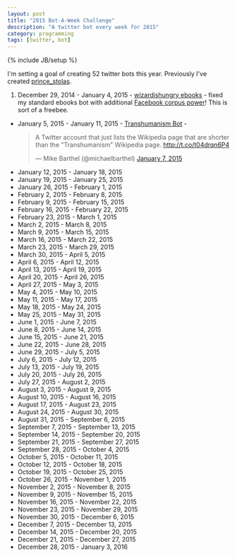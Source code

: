 ```yaml
---
layout: post
title: "2015 Bot-A-Week Challenge"
description: "A twitter bot every week for 2015"
category: programming
tags: [twitter, bot]
---
```

{% include JB/setup %}

I'm setting a goal of creating 52 twitter bots this year. Previously I've created [prince_stolas](https://twitter.com/prince_stolas).

1. December 29, 2014 - January 4, 2015 - [wizardishungry ebooks](https://twitter.com/wizardis_ebooks) - fixed my standard ebooks bot with additional [Facebook corpus power](https://github.com/WIZARDISHUNGRY/facebook-corpus)! This is sort of a freebee.
+ January 5, 2015 - January 11, 2015 - [Transhumanism Bot](https://twitter.com/Transhuman_bot) - <blockquote class="twitter-tweet" lang="en"><p>A Twitter account that just lists the Wikipedia page that are shorter than the &quot;Transhumanism&quot; Wikipedia page. <a href="http://t.co/t04drqn6P4">http://t.co/t04drqn6P4</a></p>&mdash; Mike Barthel (@michaelbarthel) <a href="https://twitter.com/michaelbarthel/status/552869548563890179">January 7, 2015</a></blockquote> <script async src="//platform.twitter.com/widgets.js" charset="utf-8"></script>
+ January 12, 2015 - January 18, 2015
+ January 19, 2015 - January 25, 2015
+ January 26, 2015 - February 1, 2015
+ February 2, 2015 - February 8, 2015
+ February 9, 2015 - February 15, 2015
+ February 16, 2015 - February 22, 2015
+ February 23, 2015 - March 1, 2015
+ March 2, 2015 - March 8, 2015
+ March 9, 2015 - March 15, 2015
+ March 16, 2015 - March 22, 2015
+ March 23, 2015 - March 29, 2015
+ March 30, 2015 - April 5, 2015
+ April 6, 2015 - April 12, 2015
+ April 13, 2015 - April 19, 2015
+ April 20, 2015 - April 26, 2015
+ April 27, 2015 - May 3, 2015
+ May 4, 2015 - May 10, 2015
+ May 11, 2015 - May 17, 2015
+ May 18, 2015 - May 24, 2015
+ May 25, 2015 - May 31, 2015
+ June 1, 2015 - June 7, 2015
+ June 8, 2015 - June 14, 2015
+ June 15, 2015 - June 21, 2015
+ June 22, 2015 - June 28, 2015
+ June 29, 2015 - July 5, 2015
+ July 6, 2015 - July 12, 2015
+ July 13, 2015 - July 19, 2015
+ July 20, 2015 - July 26, 2015
+ July 27, 2015 - August 2, 2015
+ August 3, 2015 - August 9, 2015
+ August 10, 2015 - August 16, 2015
+ August 17, 2015 - August 23, 2015
+ August 24, 2015 - August 30, 2015
+ August 31, 2015 - September 6, 2015
+ September 7, 2015 - September 13, 2015
+ September 14, 2015 - September 20, 2015
+ September 21, 2015 - September 27, 2015
+ September 28, 2015 - October 4, 2015
+ October 5, 2015 - October 11, 2015
+ October 12, 2015 - October 18, 2015
+ October 19, 2015 - October 25, 2015
+ October 26, 2015 - November 1, 2015
+ November 2, 2015 - November 8, 2015
+ November 9, 2015 - November 15, 2015
+ November 16, 2015 - November 22, 2015
+ November 23, 2015 - November 29, 2015
+ November 30, 2015 - December 6, 2015
+ December 7, 2015 - December 13, 2015
+ December 14, 2015 - December 20, 2015
+ December 21, 2015 - December 27, 2015
+ December 28, 2015 - January 3, 2016
